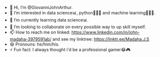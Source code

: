 - 👋 Hi, I’m @GiovanniJohnArthur.
- 👀 I’m interested in data science📊, python👨🏾‍💻 and machine learning👨🏾‍🏫.
- 🌱 I’m currently learning data science📊.
- 💞️ I’m looking to collaborate on every possible way to up skill myself.
- 📫 How to reach me on linked: https://www.linkedin.com/in/john-madaha-3979591ab/ and see my linktree: https://linktr.ee/Madaha.J.S
- 😄 Pronouns: he/him/his.
- ⚡ Fun fact: I always thought i'd be a professional gamer😂🎮

<!---
GiovanniJohnArthur/GiovanniJohnArthur is a ✨ special ✨ repository because its `README.md` (this file) appears on your GitHub profile.
You can click the Preview link to take a look at your changes.
--->
